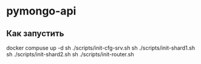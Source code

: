 # pymongo-api

## Как запустить
docker compuse up -d
sh ./scripts/init-cfg-srv.sh
sh ./scripts/init-shard1.sh
sh ./scripts/init-shard2.sh
sh ./scripts/init-router.sh